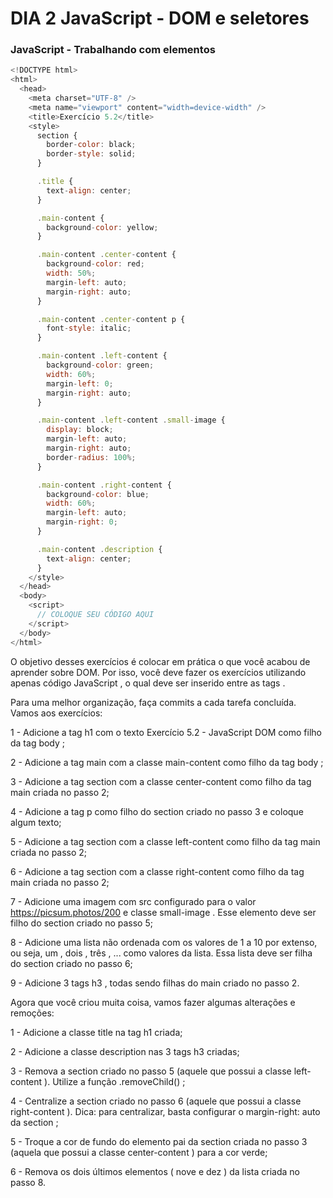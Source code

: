 # DIA 2 JavaScript - DOM e seletores


### JavaScript - Trabalhando com elementos

```javascript
<!DOCTYPE html>
<html>
  <head>
    <meta charset="UTF-8" />
    <meta name="viewport" content="width=device-width" />
    <title>Exercício 5.2</title>
    <style>
      section {
        border-color: black;
        border-style: solid;
      }

      .title {
        text-align: center;
      }

      .main-content {
        background-color: yellow;
      }

      .main-content .center-content {
        background-color: red;
        width: 50%;
        margin-left: auto;
        margin-right: auto;
      }

      .main-content .center-content p {
        font-style: italic;
      }

      .main-content .left-content {
        background-color: green;
        width: 60%;
        margin-left: 0;
        margin-right: auto;
      }

      .main-content .left-content .small-image {
        display: block;
        margin-left: auto;
        margin-right: auto;
        border-radius: 100%;
      }

      .main-content .right-content {
        background-color: blue;
        width: 60%;
        margin-left: auto;
        margin-right: 0;
      }

      .main-content .description {
        text-align: center;
      }
    </style>
  </head>
  <body>
    <script>
      // COLOQUE SEU CÓDIGO AQUI
    </script>
  </body>
</html>
```
O objetivo desses exercícios é colocar em prática o que você acabou de aprender sobre DOM. Por isso, você deve fazer os exercícios utilizando apenas código JavaScript , o qual deve ser inserido entre as tags <script> e </script> .

Para uma melhor organização, faça commits a cada tarefa concluída. Vamos aos exercícios:

1 - Adicione a tag h1 com o texto Exercício 5.2 - JavaScript DOM como filho da tag body ;

2 - Adicione a tag main com a classe main-content como filho da tag body ;

3 - Adicione a tag section com a classe center-content como filho da tag main criada no passo 2;

4 - Adicione a tag p como filho do section criado no passo 3 e coloque algum texto;

5 - Adicione a tag section com a classe left-content como filho da tag main criada no passo 2;

6 - Adicione a tag section com a classe right-content como filho da tag main criada no passo 2;

7 - Adicione uma imagem com src configurado para o valor https://picsum.photos/200 e classe small-image . Esse elemento deve ser filho do section criado no passo 5;

8 - Adicione uma lista não ordenada com os valores de 1 a 10 por extenso, ou seja, um , dois , três , ... como valores da lista. Essa lista deve ser filha do section criado no passo 6;

9 - Adicione 3 tags h3 , todas sendo filhas do main criado no passo 2.




Agora que você criou muita coisa, vamos fazer algumas alterações e remoções:

1 - Adicione a classe title na tag h1 criada;

2 - Adicione a classe description nas 3 tags h3 criadas;

3 - Remova a section criado no passo 5 (aquele que possui a classe left-content ). Utilize a função .removeChild() ;

4 - Centralize a section criado no passo 6 (aquele que possui a classe right-content ). Dica: para centralizar, basta configurar o margin-right: auto da section ;

5 - Troque a cor de fundo do elemento pai da section criada no passo 3 (aquela que possui a classe center-content ) para a cor verde;

6 - Remova os dois últimos elementos ( nove e dez ) da lista criada no passo 8.
